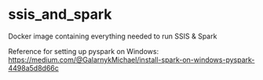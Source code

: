# ssis_and_spark
Docker image containing everything needed to run SSIS &amp; Spark

Reference for setting up pyspark on Windows: https://medium.com/@GalarnykMichael/install-spark-on-windows-pyspark-4498a5d8d66c